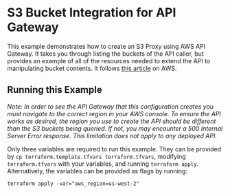 # S3 Bucket Integration for API Gateway

This example demonstrates how to create an S3 Proxy using AWS API Gateway. It takes you through listing the buckets of the API caller, but provides an example of all of the resources needed to extend the API to manipulating bucket contents. It follows [this article](https://docs.aws.amazon.com/apigateway/latest/developerguide/integrating-api-with-aws-services-s3.html) on AWS.

## Running this Example

*Note: In order to see the API Gateway that this configuration creates you must navigate to the correct region in your AWS console. To ensure the API works as desired, the region you use to create the API should be different than the S3 buckets being queried. If not, you may encounter a 500 Internal Server Error response. This limitation does not apply to any deployed API.*

Only three variables are required to run this example. They can be provided by ```cp terraform.template.tfvars terraform.tfvars```, modifying ```terraform.tfvars``` with your variables, and running ```terraform apply```. Alternatively, the variables can be provided as flags by running:

```console
terraform apply -var="aws_region=us-west-2"
```

